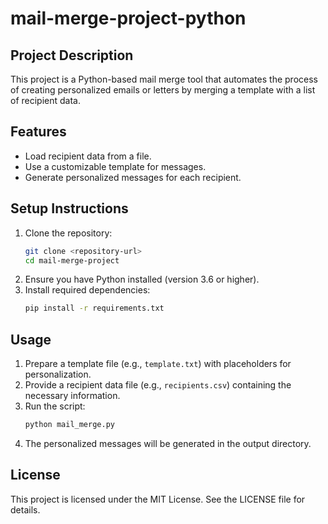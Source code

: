 # mail-merge-project-python

## Project Description
This project is a Python-based mail merge tool that automates the process of creating personalized emails or letters by merging a template with a list of recipient data.

## Features
- Load recipient data from a file.
- Use a customizable template for messages.
- Generate personalized messages for each recipient.

## Setup Instructions
1. Clone the repository:
   ```bash
   git clone <repository-url>
   cd mail-merge-project
   ```
2. Ensure you have Python installed (version 3.6 or higher).
3. Install required dependencies:
   ```bash
   pip install -r requirements.txt
   ```

## Usage
1. Prepare a template file (e.g., `template.txt`) with placeholders for personalization.
2. Provide a recipient data file (e.g., `recipients.csv`) containing the necessary information.
3. Run the script:
   ```bash
   python mail_merge.py
   ```
4. The personalized messages will be generated in the output directory.

## License
This project is licensed under the MIT License. See the LICENSE file for details.
